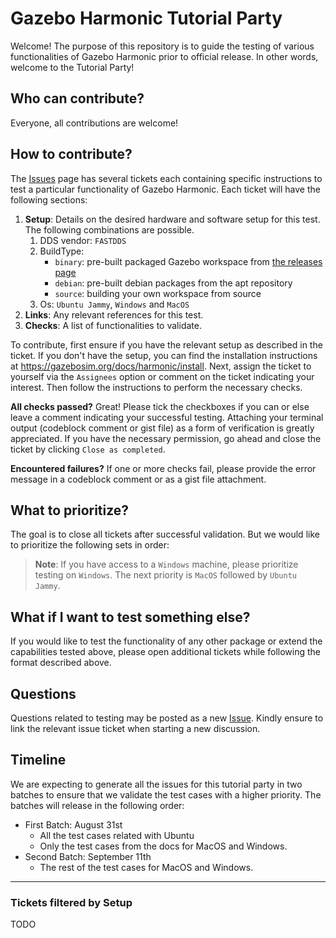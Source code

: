 # Gazebo Harmonic Tutorial Party
Welcome! The purpose of this repository is to guide the testing of various functionalities of Gazebo Harmonic prior to official release.
In other words, welcome to the Tutorial Party!

## Who can contribute?
Everyone, all contributions are welcome!

## How to contribute?
The [Issues](https://github.com/gazebosim/gazebo_test_cases/issues) page has several tickets each containing specific instructions to test a particular functionality of Gazebo Harmonic.
Each ticket will have the following sections:

1. **Setup**: Details on the desired hardware and software setup for this test. The following combinations are possible.
   1. DDS vendor: `FASTDDS`
   2. BuildType: 
      * `binary`: pre-built packaged Gazebo workspace from [the releases page]()
      * `debian`: pre-built debian packages from the apt repository
      * `source`: building your own workspace from source
   3. Os: `Ubuntu Jammy`, `Windows` and `MacOS`
2. **Links**: Any relevant references for this test.
3. **Checks**: A list of functionalities to validate.

To contribute, first ensure if you have the relevant setup as described in the ticket.
If you don't have the setup, you can find the installation instructions at https://gazebosim.org/docs/harmonic/install.
Next, assign the ticket to yourself via the `Assignees` option or comment on the ticket indicating your interest.
Then follow the instructions to perform the necessary checks.

**All checks passed?**
Great! Please tick the checkboxes if you can or else leave a comment indicating your successful testing. Attaching your terminal output (codeblock comment or gist file) as a form of verification is greatly appreciated.
If you have the necessary permission, go ahead and close the ticket by clicking `Close as completed`.

**Encountered failures?**
If one or more checks fail, please provide the error message in a codeblock comment or as a gist file attachment.

## What to prioritize?
The goal is to close all tickets after successful validation. But we would like to prioritize the following sets in order:

> **Note**: If you have access to a `Windows` machine, please prioritize testing on `Windows`. The next priority is `MacOS` followed by `Ubuntu Jammy`.

## What if I want to test something else?
If you would like to test the functionality of any other package or extend the capabilities tested above, please open additional tickets while following the format described above.

## Questions
Questions related to testing may be posted as a new [Issue](https://github.com/gazebosim/gazebo_test_cases/issues). Kindly ensure to link the relevant issue ticket when starting a new discussion.

## Timeline
We are expecting to generate all the issues for this tutorial party in two batches to ensure that we validate the test cases with a higher priority. The batches will release in the following order:
- First Batch: August 31st
    - All the test cases related with Ubuntu
    - Only the test cases from the docs for MacOS and Windows.
- Second Batch: September 11th
    - The rest of the test cases for MacOS and Windows. 

---

### Tickets filtered by Setup

TODO